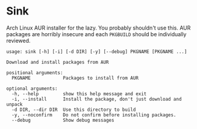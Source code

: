 # Sink

Arch Linux AUR installer for the lazy.  You probably shouldn't use this.  AUR 
packages are horribly insecure and each `PKGBUILD` should be individually 
reviewed.

    usage: sink [-h] [-i] [-d DIR] [-y] [--debug] PKGNAME [PKGNAME ...]

    Download and install packages from AUR

    positional arguments:
      PKGNAME            Packages to install from AUR

    optional arguments:
      -h, --help         show this help message and exit
      -i, --install      Install the package, don't just download and unpack
      -d DIR, --dir DIR  Use this directory to build
      -y, --noconfirm    Do not confirm before installing packages.
      --debug            Show debug messages
  